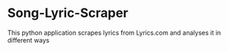 # Song-Lyric-Scraper
This python application scrapes lyrics from Lyrics.com and analyses it in different ways
